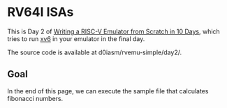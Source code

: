 # RV64I ISAs

This is Day 2 of [Writing a RISC-V Emulator from Scratch in 10 Days](./), which tries to run [xv6](https://github.com/mit-pdos/xv6-riscv) in your emulator in the final day.

The source code is available at d0iasm/rvemu-simple/day2/.

## Goal

In the end of this page, we can execute the sample file that calculates fibonacci numbers.

